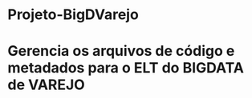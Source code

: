# Projeto-BigDVarejo
 
# Gerencia os arquivos de código e metadados para o ELT do BIGDATA de VAREJO
